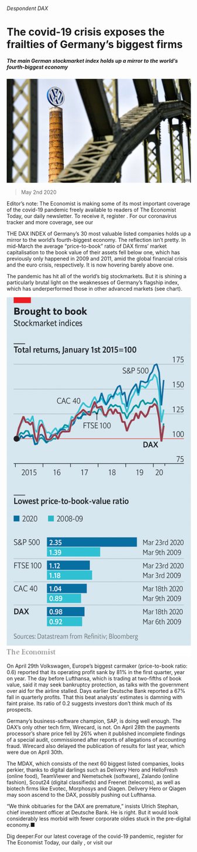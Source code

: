 ###### Despondent DAX

# The covid-19 crisis exposes the frailties of Germany’s biggest firms 

##### The main German stockmarket index holds up a mirror to the world’s fourth-biggest economy 

![image](images/20200502_WBP503.jpg) 

> May 2nd 2020 

Editor’s note: The Economist is making some of its most important coverage of the covid-19 pandemic freely available to readers of The Economist Today, our daily newsletter. To receive it, register . For our coronavirus tracker and more coverage, see our 

THE DAX INDEX of Germany’s 30 most valuable listed companies holds up a mirror to the world’s fourth-biggest economy. The reflection isn’t pretty. In mid-March the average “price-to-book” ratio of DAX firms’ market capitalisation to the book value of their assets fell below one, which has previously only happened in 2009 and 2011, amid the global financial crisis and the euro crisis, respectively. It is now hovering barely above one.

The pandemic has hit all of the world’s big stockmarkets. But it is shining a particularly brutal light on the weaknesses of Germany’s flagship index, which has underperformed those in other advanced markets (see chart).

![image](images/20200502_WBC388.png) 


On April 29th Volkswagen, Europe’s biggest carmaker (price-to-book ratio: 0.6) reported that its operating profit sank by 81% in the first quarter, year on year. The day before Lufthansa, which is trading at two-fifths of book value, said it may seek bankruptcy protection, as talks with the government over aid for the airline stalled. Days earlier Deutsche Bank reported a 67% fall in quarterly profits. That this beat analysts’ estimates is damning with faint praise. Its ratio of 0.2 suggests investors don’t think much of its prospects.


Germany’s business-software champion, SAP, is doing well enough. The DAX’s only other tech firm, Wirecard, is not. On April 28th the payments processor’s share price fell by 26% when it published incomplete findings of a special audit, commissioned after reports of allegations of accounting fraud. Wirecard also delayed the publication of results for last year, which were due on April 30th.

The MDAX, which consists of the next 60 biggest listed companies, looks perkier, thanks to digital darlings such as Delivery Hero and HelloFresh (online food), TeamViewer and Nemetschek (software), Zalando (online fashion), Scout24 (digital classifieds) and Freenet (telecoms), as well as biotech firms like Evotec, Morphosys and Qiagen. Delivery Hero or Qiagen may soon ascend to the DAX, possibly pushing out Lufthansa.

“We think obituaries for the DAX are premature,” insists Ulrich Stephan, chief investment officer at Deutsche Bank. He is right. But it would look considerably less morbid with fewer corporate oldies stuck in the pre-digital economy.■

Dig deeper:For our latest coverage of the covid-19 pandemic, register for The Economist Today, our daily , or visit our 

